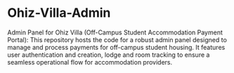 # Ohiz-Villa-Admin
 Admin Panel for Ohiz Villa  (Off-Campus Student Accommodation Payment Portal): This repository hosts the code for a robust admin panel designed to manage and process payments for off-campus student housing. It features user authentication and creation, lodge and room tracking to ensure a seamless operational flow for accommodation providers.
